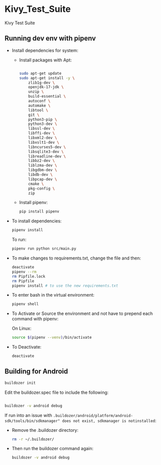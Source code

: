 # Kivy_Test_Suite

Kivy Test Suite

## Running dev env with pipenv

* Install dependencies for system:

  * Install packages with Apt:

      ```bash

      sudo apt-get update
      sudo apt-get install -y \
          zlib1g-dev \
          openjdk-17-jdk \
          unzip \
          build-essential \
          autoconf \
          automake \
          libtool \
          git \
          python3-pip \
          python3-dev \
          libssl-dev \
          libffi-dev \
          libxml2-dev \
          libxslt1-dev \
          libncurses5-dev \
          libsqlite3-dev \
          libreadline-dev \
          libbz2-dev \
          liblzma-dev \
          libgdbm-dev \
          libdb-dev \
          libpcap-dev \
          cmake \
          pkg-config \
          zip
      ```

  * Install pipenv:

      ```bash
      pip install pipenv
      ```

* To install dependencies:

  ```bash
  pipenv install
  ```

  To run:

  ```bash
  pipenv run python src/main.py
  ```

* To make changes to requirements.txt, change the file and then:

  ```bash
  deactivate
  pipenv --rm
  rm Pipfile.lock
  rm Pipfile
  pipenv install # to use the new requirements.txt
  ```

* To enter bash in the virtual environment:

  ```bash
  pipenv shell
  ```

* To Activate or Source the environment and not have to prepend each command with pipenv:

  On Linux:

  ```bash
  source $(pipenv --venv)/bin/activate
  ```

* To Deactivate:

  ```bash
  deactivate
  ```

## Building for Android

```bash
buildozer init
```

Edit the buildozer.spec file to include the following:

```ini
```

```bash
buildozer -v android debug
```

If run into an issue with `.buildozer/android/platform/android-sdk/tools/bin/sdkmanager" does not exist, sdkmanager is notinstalled`:

* Remove the .buildozer directory:

  ```bash
  rm -r ~/.buildozer/
  ```

* Then run the buildozer command again:
  
  ```bash
  buildozer -v android debug
  ```
